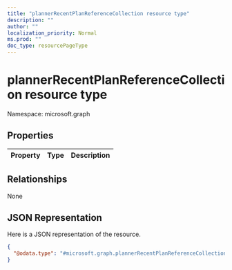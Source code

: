 ```yaml
---
title: "plannerRecentPlanReferenceCollection resource type"
description: ""
author: ""
localization_priority: Normal
ms.prod: ""
doc_type: resourcePageType
---
```


# plannerRecentPlanReferenceCollection resource type


Namespace: microsoft.graph



## Properties
|Property|Type|Description|
|:---|:---|:---|

## Relationships
None

## JSON Representation
Here is a JSON representation of the resource.
<!-- {
  "blockType": "resource",
  "@odata.type": "microsoft.graph.plannerRecentPlanReferenceCollection"
}
-->
``` json
{
  "@odata.type": "#microsoft.graph.plannerRecentPlanReferenceCollection"
}
```

